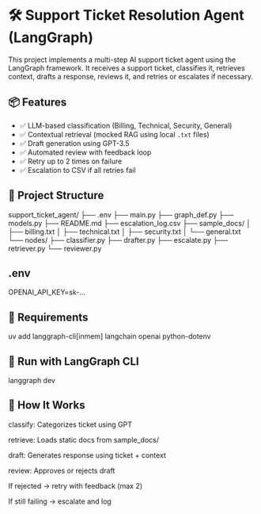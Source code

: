 # 🛠️ Support Ticket Resolution Agent (LangGraph)

This project implements a multi-step AI support ticket agent using the LangGraph framework. It receives a support ticket, classifies it, retrieves context, drafts a response, reviews it, and retries or escalates if necessary.

## 📦 Features

- ✅ LLM-based classification (Billing, Technical, Security, General)
- ✅ Contextual retrieval (mocked RAG using local `.txt` files)
- ✅ Draft generation using GPT-3.5
- ✅ Automated review with feedback loop
- ✅ Retry up to 2 times on failure
- ✅ Escalation to CSV if all retries fail

## 📁 Project Structure

support_ticket_agent/
├── .env
├── main.py
├── graph_def.py
├── models.py
├── README.md
├── escalation_log.csv
├── sample_docs/
│ ├── billing.txt
│ ├── technical.txt
│ ├── security.txt
│ └── general.txt
└── nodes/
├── classifier.py
├── drafter.py
├── escalate.py
├── retriever.py
└── reviewer.py


## .env
OPENAI_API_KEY=sk-...

## 🧪 Requirements

uv add langgraph-cli[inmem] langchain openai python-dotenv


## 🚀 Run with LangGraph CLI
   langgraph dev

## 🧠 How It Works
classify: Categorizes ticket using GPT

retrieve: Loads static docs from sample_docs/

draft: Generates response using ticket + context

review: Approves or rejects draft

If rejected → retry with feedback (max 2)

If still failing → escalate and log